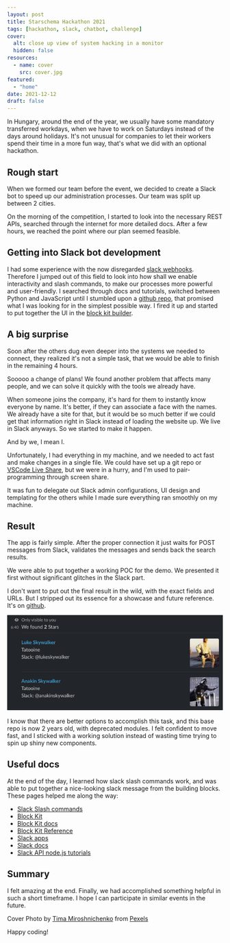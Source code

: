 ```yaml
---
layout: post
title: Starschema Hackathon 2021
tags: [hackathon, slack, chatbot, challenge]
cover:
  alt: close up view of system hacking in a monitor
  hidden: false
resources:
  - name: cover
    src: cover.jpg
featured:
  - "home"
date: 2021-12-12
draft: false
---
```


In Hungary, around the end of the year, we usually have some mandatory transferred workdays,
when we have to work on Saturdays instead of the days around holidays.
It's not unusual for companies to let their workers spend their time in a more fun way,
that's what we did with an optional hackathon.

<!--more-->

## Rough start

When we formed our team before the event, we decided to create a Slack bot to speed up our administration processes.
Our team was split up between 2 cities.

On the morning of the competition, I started to look into the necessary REST APIs,
searched through the internet for more detailed docs.
After a few hours, we reached the point where our plan seemed feasible.

## Getting into Slack bot development

I had some experience with the now disregarded [slack webhooks](https://api.slack.com/legacy/custom-integrations/messaging/webhooks).
Therefore I jumped out of this field to look into how shall we enable interactivity and slash commands,
to make our processes more powerful and user-friendly.
I searched through docs and tutorials, switched between Python and JavaScript
until I stumbled upon a [github repo](https://github.com/jainishshah17/slack-weather-bot),
that promised what I was looking for in the simplest possible way.
I fired it up and started to put together the UI in the [block kit builder](https://app.slack.com/block-kit-builder).

## A big surprise

Soon after the others dug even deeper into the systems we needed to connect,
they realized it's not a simple task,
that we would be able to finish in the remaining 4 hours.

Sooooo a change of plans! We found another problem that affects many people,
and we can solve it quickly with the tools we already have.

When someone joins the company, it's hard for them to instantly know everyone by name.
It's better, if they can associate a face with the names.
We already have a site for that, but it would be so much better if we could get
that information right in Slack instead of loading the website up.
We live in Slack anyways. So we started to make it happen.

And by we, I mean I.

Unfortunately, I had everything in my machine, and we needed to act fast and make changes in a single file.
We could have set up a git repo or [VSCode Live Share](https://code.visualstudio.com/blogs/2017/11/15/live-share),
but we were in a hurry, and I'm used to pair-programming through screen share.

It was fun to delegate out Slack admin configurations,
UI design and templating for the others while I made sure everything ran smoothly on my machine.

## Result

The app is fairly simple. After the proper connection it just waits for
POST messages from Slack, validates the messages and sends back the search results.

We were able to put together a working POC for the demo.
We presented it first without significant glitches in the Slack part.

I don't want to put out the final result in the wild, with the exact fields and URLs.
But I stripped out its essence for a showcase and future reference.
It's on [github](https://github.com/budavariam/hackathon-slack-bot).

![Use the --force Luke](result.png)

I know that there are better options to accomplish this task,
and this base repo is now 2 years old, with deprecated modules.
I felt confident to move fast, and I sticked with a working solution
instead of wasting time trying to spin up shiny new components.

## Useful docs

At the end of the day, I learned how slack slash commands work,
and was able to put together a nice-looking slack message from the building blocks.
These pages helped me along the way:

- [Slack Slash commands](https://api.slack.com/interactivity/slash-commands)
- [Block Kit](https://api.slack.com/block-kit)
- [Block Kit docs](https://app.slack.com/block-kit-builder)
- [Block Kit Reference](https://api.slack.com/reference/block-kit/block-elements#input)
- [Slack apps](https://api.slack.com/apps/)
- [Slack docs](https://api.slack.com/workflows)
- [Slack API node.js tutorials](https://api.slack.com/tutorials/tags/node.js)

## Summary

I felt amazing at the end. Finally, we had accomplished something helpful in such a short timeframe.
I hope I can participate in similar events in the future.

Cover Photo by [Tima Miroshnichenko](https://www.pexels.com/@tima-miroshnichenko) from
[Pexels](https://www.pexels.com/photo/close-up-view-of-system-hacking-in-a-monitor-5380664/)

Happy coding!
